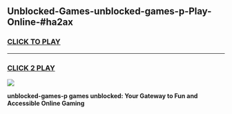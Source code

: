 
## Unblocked-Games-unblocked-games-p-Play-Online-#ha2ax
<h3>
<a href="https://premium.freeplayer.one?title=unblocked-games-p&ref=27F">CLICK TO PLAY</a></h3>
<hr>

<h3>
<a href="https://premium.freeplayer.one?title=unblocked-games-p&ref=27F">CLICK 2 PLAY</a>
  
</h3>

<a href="https://premium.freeplayer.one?title=unblocked-games-p&ref=27F"><img src="https://clearcache.store/games.png"></a>


**unblocked-games-p games unblocked: Your Gateway to Fun and Accessible Online Gaming**
